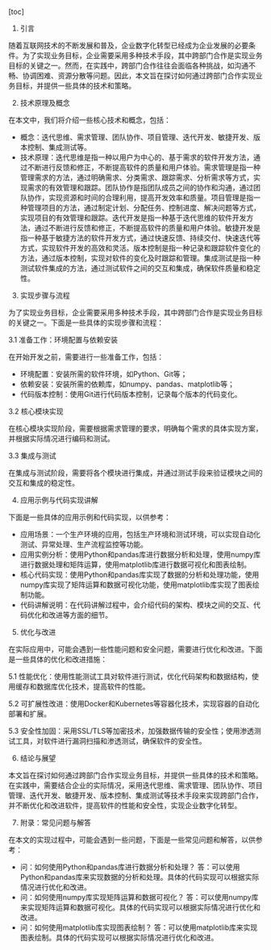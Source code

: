 
[toc]                    
                
                
1. 引言

随着互联网技术的不断发展和普及，企业数字化转型已经成为企业发展的必要条件。为了实现业务目标，企业需要采用多种技术手段，其中跨部门合作是实现业务目标的关键之一。然而，在实践中，跨部门合作往往会面临各种挑战，如沟通不畅、协调困难、资源分散等问题。因此，本文旨在探讨如何通过跨部门合作实现业务目标，并提供一些具体的技术和策略。

2. 技术原理及概念

在本文中，我们将介绍一些核心技术和概念，包括：

- 概念：迭代思维、需求管理、团队协作、项目管理、迭代开发、敏捷开发、版本控制、集成测试等。
- 技术原理：迭代思维是指一种以用户为中心的、基于需求的软件开发方法，通过不断进行反馈和修正，不断提高软件的质量和用户体验。需求管理是指一种管理需求的方法，通过明确需求、分类需求、跟踪需求、分析需求等方式，实现需求的有效管理和跟踪。团队协作是指团队成员之间的协作和沟通，通过团队协作，实现资源和时间的合理利用，提高开发效率和质量。项目管理是指一种管理项目的方法，通过制定计划、分配任务、控制进度、解决问题等方式，实现项目的有效管理和跟踪。迭代开发是指一种基于迭代思维的软件开发方法，通过不断进行反馈和修正，不断提高软件的质量和用户体验。敏捷开发是指一种基于敏捷方法的软件开发方式，通过快速反馈、持续交付、快速迭代等方式，实现软件开发的高效和灵活。版本控制是指一种记录和跟踪软件变化的方法，通过版本控制，实现对软件的变化及时跟踪和管理。集成测试是指一种测试软件集成的方法，通过测试软件之间的交互和集成，确保软件质量和稳定性。

3. 实现步骤与流程

为了实现业务目标，企业需要采用多种技术手段，其中跨部门合作是实现业务目标的关键之一。下面是一些具体的实现步骤和流程：

3.1 准备工作：环境配置与依赖安装

在开始开发之前，需要进行一些准备工作，包括：

- 环境配置：安装所需的软件环境，如Python、Git等；
- 依赖安装：安装所需的依赖库，如numpy、pandas、matplotlib等；
- 代码版本控制：使用Git进行代码版本控制，记录每个版本的代码变化。

3.2 核心模块实现

在核心模块实现阶段，需要根据需求管理的要求，明确每个需求的具体实现方案，并根据实际情况进行编码和测试。

3.3 集成与测试

在集成与测试阶段，需要将各个模块进行集成，并通过测试手段来验证模块之间的交互和集成的稳定性。

4. 应用示例与代码实现讲解

下面是一些具体的应用示例和代码实现，以供参考：

- 应用场景：一个生产环境的应用，包括生产环境和测试环境，可以实现自动化测试、异常处理、生产流程监控等功能。
- 应用实例分析：使用Python和pandas库进行数据分析和处理，使用numpy库进行数据处理和矩阵运算，使用matplotlib库进行数据可视化和图表绘制。
- 核心代码实现：使用Python和pandas库实现了数据的分析和处理功能，使用numpy库实现了矩阵运算和数据可视化功能，使用matplotlib库实现了图表绘制功能。
- 代码讲解说明：在代码讲解过程中，会介绍代码的架构、模块之间的交互、代码优化和改进等方面的细节。

5. 优化与改进

在实际应用中，可能会遇到一些性能问题和安全问题，需要进行优化和改进。下面是一些具体的优化和改进措施：

5.1 性能优化：使用性能测试工具对软件进行测试，优化代码架构和数据结构，使用缓存和数据库优化技术，提高软件的性能。

5.2 可扩展性改进：使用Docker和Kubernetes等容器化技术，实现容器的自动化部署和扩展。

5.3 安全性加固：采用SSL/TLS等加密技术，加强数据传输的安全性；使用渗透测试工具，对软件进行漏洞扫描和渗透测试，确保软件的安全性。

6. 结论与展望

本文旨在探讨如何通过跨部门合作实现业务目标，并提供一些具体的技术和策略。在实践中，需要结合企业的实际情况，采用迭代思维、需求管理、团队协作、项目管理、迭代开发、敏捷开发、版本控制、集成测试等技术手段来实现跨部门合作，并不断优化和改进软件，提高软件的性能和安全性，实现企业数字化转型。

7. 附录：常见问题与解答

在本文的实现过程中，可能会遇到一些问题，下面是一些常见问题和解答，以供参考：

- 问：如何使用Python和pandas库进行数据分析和处理？
答：可以使用Python和pandas库来实现数据的分析和处理。具体的代码实现可以根据实际情况进行优化和改进。
- 问：如何使用numpy库实现矩阵运算和数据可视化？
答：可以使用numpy库来实现矩阵运算和数据可视化。具体的代码实现可以根据实际情况进行优化和改进。
- 问：如何使用matplotlib库实现图表绘制？
答：可以使用matplotlib库来实现图表绘制。具体的代码实现可以根据实际情况进行优化和改进。

